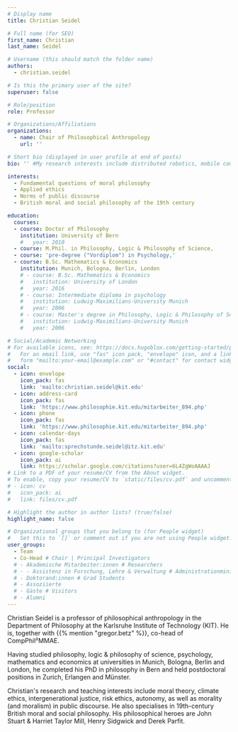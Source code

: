 ```yaml
---
# Display name
title: Christian Seidel

# Full name (for SEO)
first_name: Christian
last_name: Seidel

# Username (this should match the folder name)
authors:
  - christian.seidel

# Is this the primary user of the site?
superuser: false

# Role/position
role: Professor 

# Organizations/Affiliations
organizations:
  - name: Chair of Philosophical Anthropology
    url: ''

# Short bio (displayed in user profile at end of posts)
bio: '' #My research interests include distributed robotics, mobile computing and programmable matter.

interests:
  - Fundamental questions of moral philosophy
  - Applied ethics
  - Norms of public discourse
  - British moral and social philosophy of the 19th century

education:
  courses:
  - course: Doctor of Philosophy 
    institution: University of Bern
    #   year: 2010
  - course: M.Phil. in Philosophy, Logic & Philosophy of Science, 
  - course: 'pre-degree ("Vordiplom") in Psychology,'
  - course: B.Sc. Mathematics & Economics 
    institution: Munich, Bologna, Berlin, London
    # - course: B.Sc. Mathematics & Economics
    #   institution: University of London
    #   year: 2016
    # - course: Intermediate diploma in psychology
    #   institution: Ludwig-Maximilians-University Munich
    #   year: 2006
    # - course: Master's degree in Philosophy, Logic & Philosophy of Science
    #   institution: Ludwig-Maximilians-University Munich
    #   year: 2006

# Social/Academic Networking
# For available icons, see: https://docs.hugoblox.com/getting-started/page-builder/#icons
#   For an email link, use "fas" icon pack, "envelope" icon, and a link in the
#   form "mailto:your-email@example.com" or "#contact" for contact widget.
social:
  - icon: envelope
    icon_pack: fas
    link: 'mailto:christian.seidel@kit.edu'
  - icon: address-card
    icon_pack: fas
    link: 'https://www.philosophie.kit.edu/mitarbeiter_894.php'
  - icon: phone
    icon_pack: fas
    link: 'https://www.philosophie.kit.edu/mitarbeiter_894.php'
  - icon: calendar-days
    icon_pack: fas
    link: 'mailto:sprechstunde.seidel@itz.kit.edu'  
  - icon: google-scholar
    icon_pack: ai
    link: https://scholar.google.com/citations?user=6L4ZgWoAAAAJ
# Link to a PDF of your resume/CV from the About widget.
# To enable, copy your resume/CV to `static/files/cv.pdf` and uncomment the lines below.
# - icon: cv
#   icon_pack: ai
#   link: files/cv.pdf

# Highlight the author in author lists? (true/false)
highlight_name: false

# Organizational groups that you belong to (for People widget)
#   Set this to `[]` or comment out if you are not using People widget.
user_groups:
  - Team
  - Co-Head # Chair | Principal Investigators
  # - Akademische Mitarbeiter:innen # Researchers
  # - - Assistenz in Forschung, Lehre & Verwaltung # Administrationministration
  # - Doktorand:innen # Grad Students
  # - Assoziierte 
  # - Gäste # Visitors
  # - Alumni
---
```


Christian Seidel is a professor of philosophical anthropology in the Department of Philosophy at the Karlsruhe Institute of Technology (KIT). He is, together with {{% mention "gregor.betz" %}}, co-head of CompPhil²MMAE.

Having studied philosophy, logic & philosophy of science, psychology, mathematics and economics at universities in Munich, Bologna, Berlin and London, he completed his PhD in philosophy in Bern and held postdoctoral positions in Zurich, Erlangen and Münster.

Christian's research and teaching interests include moral theory, climate ethics, intergenerational justice, risk ethics, autonomy, as well as  morality (and moralism) in public discourse. He also specialises in 19th-century British moral and social philosophy. His philosophical heroes are John Stuart & Harriet Taylor Mill, Henry Sidgwick and Derek Parfit.

<!-- [A relative link from one post to another post]({{< relref "profiles/christian.seidel.en.md" >}}) -->
